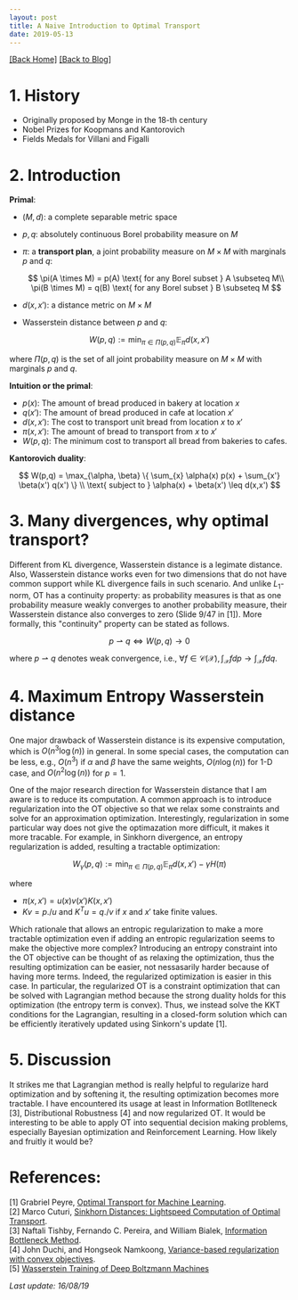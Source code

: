 ```yaml
---
layout: post 
title: A Naive Introduction to Optimal Transport
date: 2019-05-13
---  
```

[[Back Home]](/)  [[Back to Blog]](/blogs/post) 

# 1. History 
* Originally proposed by Monge in the 18-th century  
* Nobel Prizes for Koopmans and Kantorovich 
* Fields Medals for Villani and Figalli 

# 2. Introduction   
**Primal**: 
* $(M,d)$: a complete separable metric space 
* $p,q$: absolutely continuous Borel probability measure on $M$ 
* $\pi$: a **transport plan**, a joint probability measure on $M \times M$ with marginals $p$ and $q$:   

    $$
        \pi(A \times M) = p(A) \text{ for any Borel subset } A \subseteq M\\
        \pi(B \times M) = q(B) \text{ for any Borel subset } B \subseteq M
    $$
* $d(x,x')$: a distance metric on $M \times M$
* Wasserstein distance between $p$ and $q$:

$$
W(p,q) := \min_{\pi \in \Pi(p,q)} \mathbb{E}_{\pi} d(x,x')
$$

where $\Pi(p,q)$ is the set of all joint probability measure on $M \times M$ with marginals $p$ and $q$.

**Intuition or the primal**:
* $p(x)$: The amount of bread produced in bakery at location $x$ 
* $q(x')$: The amount of bread produced in cafe at location $x'$ 
* $d(x,x')$: The cost to transport unit bread from location $x$ to $x'$ 
* $\pi(x,x')$: The amount of bread to transport from $x$ to $x'$ 
* $W(p,q)$: The minimum cost to transport all bread from bakeries to cafes. 

**Kantorovich duality**: 

$$
W(p,q) = \max_{\alpha, \beta} \{ \sum_{x} \alpha(x) p(x) + \sum_{x'} \beta(x') q(x')  \}  \\
\text{ subject to } \alpha(x) + \beta(x') \leq d(x,x')
$$

# 3. Many divergences, why optimal transport? 

Different from KL divergence, Wasserstein distance is a legimate distance. Also, Wasserstein distance works even for two dimensions that do not have common support while KL divergence fails in such scenario. And unlike $L_1$-norm, OT has a continuity property: as probability measures is that as one probability measure weakly converges to another probability measure, their  Wasserstein distance also converges to zero (Slide 9/47 in [1]). More formally, this "continuity" property can be stated as follows. 

$$
p \rightharpoonup q \iff W(p,q) \rightarrow 0
$$

where $p \rightharpoonup q$ denotes weak convergence, i.e., $\forall f \in \mathcal{C}(\mathcal{X}), \int_{\mathcal{X}} f d p \rightarrow \int_{\mathcal{X}} f d q$.

<!-- Consider the OT distance denoted by: 

$$W_p(\alpha, \beta) := \min_{\pi \in \mathcal{M}^1_{+}(\mathcal{X}^2)} \left\{ \int_{\mathcal{X}^2} d(x,y)^p d\pi(x,y): \pi_1 = \alpha, \pi_2 = \beta \right\}$$

Then, we have: 
$$ \alpha_n \rightharpoonup \beta \iff W_p(\alpha_n, \beta) \rightarrow 0 $$ where $\alpha_n \rightharpoonup \beta$ denotes weak convergence, i.e., $\forall f \in \mathcal{C}(\mathcal{X}), \int_{\mathcal{X}} f d \alpha_n \rightarrow \int_{\mathcal{X}} f d \beta$. -->

# 4. Maximum Entropy Wasserstein distance 
One major drawback of Wasserstein distance is its expensive computation, which is $O(n^3 \log(n))$ in general. In some special cases, the computation can be less, e.g., $O(n^3)$ if $\alpha$ and $\beta$ have the same weights, $O(n \log(n))$ for 1-D case, and $O(n^2 \log(n))$ for $p=1$. 

One of the major research direction for Wasserstein distance that I am aware is to reduce its computation. A common approach is to introduce regularization into the OT objective so that we relax some constraints and solve for an approximation optimization. Interestingly, regularization in some particular way does not give the optimazation more difficult, it makes it more tracable. For example, in Sinkhorn divergence, an entropy regularization is added, resulting a tractable optimization:

$$
W_{\gamma}(p,q) := \min_{\pi \in \Pi(p,q)} \mathbb{E}_{\pi} d(x,x') - \gamma H(\pi)
$$

where 

* $\pi(x,x') = u(x) v(x') K(x, x')$ 
* $Kv = p./ u$ and $K^Tu = q./ v$ if $x$ and $x'$ take finite values. 

<!-- . Specifically, the regularized OT objective in Sinkorn is: 

$$\min_{P \in U(a,b)} \sum_{i,j} d(x_i, y_j)^p P_{i,j} + \epsilon P_{i,j} \log \frac{P_{i,j}}{a_i b_j}$$

The solution to the regularized OT optimization above is tractable, as given by: $P_{i,j} = u_i K_{i,j} v_j, K_{i,j} = e^{-\frac{d(x_i, y_j)^p}{\epsilon}}$. -->

Which rationale that allows an entropic regularization to make a more tractable optimization even if adding an entropic regularization seems to make the objective more complex? Introducing an entropy constraint into the OT objective can be thought of as relaxing the optimization, thus the resulting optimization can be easier, not nessasarily harder because of having more terms. Indeed, the regularized optimization is easier in this case. In particular, the regularized OT is a constraint optimization that can be solved with Lagrangian method because the strong duality holds for this optimization (the entropy term is convex). Thus, we instead solve the KKT conditions for the Lagrangian, resulting in a closed-form solution which can be efficiently iteratively updated using Sinkorn's update [1]. 

# 5. Discussion  
It strikes me that Lagrangian method is really helpful to regularize hard optimization and by softening it, the resulting optimization becomes more tractable. I have encountered its usage at least in Information Botllteneck [3], Distributional Robustness [4] and now regularized OT. It would be interesting to be able to apply OT into sequential decision making problems, especially Bayesian optimization and Reinforcement Learning. How likely and fruitly it would be? 


# References: 
[1] Grabriel Peyre, [Optimal Transport for Machine Learning](https://portal.klewel.com/watch/webcast/optimal-transport-for-machine-learning/talk/1/).   
[2] Marco Cuturi, [Sinkhorn Distances: Lightspeed Computation of Optimal Transport](https://arxiv.org/abs/1306.0895).  
[3] Naftali Tishby, Fernando C. Pereira, and William Bialek, [Information Bottleneck Method](https://arxiv.org/abs/physics/0004057).   
[4] John Duchi, and Hongseok Namkoong, [Variance-based regularization with convex objectives](https://arxiv.org/abs/1610.02581).   
[5] [Wasserstein Training of Deep Boltzmann Machines](https://www.cs.cmu.edu/~epxing/Class/10708-17/project-reports/project11.pdf)   


*Last update: 16/08/19*